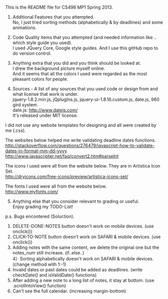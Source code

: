 This is the README file for CS498 MP1 Spring 2013.  

1) Additional Features that you attempted.  
No, I just tried sorting methods (alphabetically & by deadlines) and some animations.  

2) Code Quality items that you attempted (and needed information like .. which style guide you used).  
I used JQuery Core, Google style guides. And I use this gitHub repo to do version control.  

3) Anything extra that you did and you think should be looked at.  
I drew the background picture myself online.  
And it seems that all the colors I used were regarded as the most pleasant colors for people.  

4) Sources - A list of any sources that you used code or design from and what license that work is under.  
jquery-1.8.2.min.js, jQplugIns.js, jquery-ui-1.8.16.custom.js, date.js, 960 gird system.  
date.js: http://www.datejs.com/   
It's released under MIT license.  

I did not use any website templates for designing and all were created by me (.css).  

The websites below helped me write validating deadline dates functions.  
http://stackoverflow.com/questions/276479/javascript-how-to-validate-dates-in-format-mm-dd-yyyy  
http://www.javascripter.net/faq/convert2.htm#parseInt  

The icons I used were all from the website below. They are in Artistica Icon Set.  
http://dryicons.com/free-icons/preview/artistica-icons-set/  

The fonts I used were all from the website below.  
http://www.myfonts.com/  

5) Anything else that you consider relevant to grading or useful.  
Enjoy grading my TODO-List!  

p.s. Bugs encontered (Soluction).
1) DELETE-DONE-NOTES button doesn't work on mobile devices. (use onclick())  
2) CLICK-TO-NOTE button doesn't work on SAFARI & mobile devices. (use onclick())  
3) Adding notes with the same content, we delete the original one but the notes_num still increase. (if..else..)  
4）Sorting alphabetically doesn't work on SAFARI & mobile devices. (change method with 1:-1)  
5) Invalid dates or past dates could be added as deadlines. (write checkDate() and isValidDate() functions)  
6) After adding a new note to a long list of notes, it stay at bottom. (use .scrollIntoView() function)  
7) Can't see the full calendar. (increasing margin-bottom)  

